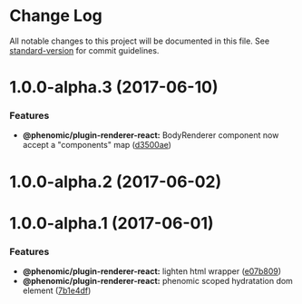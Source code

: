# Change Log

All notable changes to this project will be documented in this file.
See [standard-version](https://github.com/conventional-changelog/standard-version) for commit guidelines.

<a name="1.0.0-alpha.3"></a>
# 1.0.0-alpha.3 (2017-06-10)


### Features

* **@phenomic/plugin-renderer-react:** BodyRenderer component now accept a "components" map ([d3500ae](https://github.com/phenomic/phenomic/commit/d3500ae))



<a name="1.0.0-alpha.2"></a>
# 1.0.0-alpha.2 (2017-06-02)



<a name="1.0.0-alpha.1"></a>
# 1.0.0-alpha.1 (2017-06-01)


### Features

* **@phenomic/plugin-renderer-react:** lighten html wrapper ([e07b809](https://github.com/phenomic/phenomic/commit/e07b809))
* **@phenomic/plugin-renderer-react:** phenomic scoped hydratation dom element ([7b1e4df](https://github.com/phenomic/phenomic/commit/7b1e4df))
